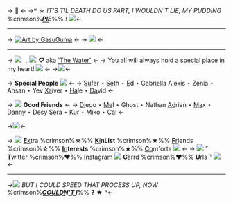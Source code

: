 -> 🎸 <-
->❝ ☆ *IT'S TIL DEATH DO US PART, I WOULDN'T LIE, MY PUDDING* %crimson%***P͟I͟E͟***%% ***!*** ![](https://massacre.crd.co/assets/images/gallery01/5345d9cd.gif?v=b1932db3)<-
***
-> [![Art by GasuGuma](https://files.catbox.moe/6jagjg.png)](https://twitter.com/GasuGuma) <-
-> ![](https://massacre.crd.co/assets/images/gallery17/de1ba5d4.gif?v=40f90844) <-
***
-> ![](https://massacre.crd.co/assets/images/gallery01/49a5dd00.gif?v=40f90844) ﹒![](https://files.catbox.moe/mq4gd2.png) ***♡*** aka ['The Water'](https://rentry.co/thewater) <-
-> You all will always hold a special place in my heart! ![](https://massacre.crd.co/assets/images/gallery03/d9ed89a2.gif?v=40f90844) <-
->![](https://massacre.crd.co/assets/images/gallery17/9e9cb64f.png?v=40f90844)<-

-> **Special People** ![](https://massacre.crd.co/assets/images/gallery03/58eda387.gif?v=40f90844) <-
-> [Su](https://rentry.co/sufer)fer ⋆ [Se](https://rentry.co/trishuna)th ⋆ [E](https://rentry.co/giorno)d ⋆ Gabriella
 Alexis ⋆ Zenia ⋆ Ahsan ⋆ Yev
 [Xa](https://rentry.co/cyadical)iver ⋆ [Ha](https://garlicgoat.carrd.co/)le ⋆ [Da](https://gooning.carrd.co/)vid <-

-> ![](https://massacre.crd.co/assets/images/gallery04/d7549a49.gif?v=40f90844) **Good Friends** <-
-> [Di](https://diegobrandos.carrd.co/)ego ⋆ [Me](https://www.instagram.com/melonemoment/)l ⋆ Ghost ⋆ Nathan
[Ad](https://itsadrian.carrd.co/)rian ⋆ [Ma](https://shhsoftnwet.carrd.co/)x ⋆ Danny ⋆ [De](https://cys.crd.co/)sy
 [Se](https://rentry.co/cookiesnmilk)ra ⋆ [Ku](https://rentry.co/-KUR0)r ⋆ [Mi](https://rentry.co/KAGEHlRA-)ko ⋆ Cal <-

->![](https://massacre.crd.co/assets/images/gallery25/3f7d0469.gif?v=40f90844)<-

-> ![](https://massacre.crd.co/assets/images/gallery04/da9ac75c.gif?v=40f90844) [**E**x](https://rentry.co/-violent)tra %crimson%**☆**%% [**K**i](https://rentry.co/-kin)**nList** %crimson%**★**%% [**F**r](https://rentry.co/-hamon)iends %crimson%**☆**%% [**I**n](https://rentry.co/-carcass)**terests** %crimson%**★**%% [**C**o](https://rentry.co/-stabbing)mforts ![](https://massacre.crd.co/assets/images/gallery03/bd00c702.gif?v=40f90844) <-
-> ![](https://massacre.crd.co/assets/images/gallery04/03b2f713.gif?v=40f90844) ⌜ [**T**w](https://twitter.com/konodiavoloda)itter %crimson%♥︎%% [**I**n](https://www.instagram.com/diavoloification/)stagram ![](https://massacre.crd.co/assets/images/gallery02/86c2821c.gif?v=40f90844) [**C**a](https://pissking.carrd.co/)rrd %crimson%♥︎%% [**U**r](https://rentry.co/Basement)ls ⌝ ![](https://massacre.crd.co/assets/images/gallery04/879f846f.gif?v=40f90844) <-
***
->![](https://massacre.crd.co/assets/images/gallery04/ca4800f8.gif?v=40f90844) *BUT I COULD SPEED THAT PROCESS UP, NOW* %crimson%***C͟O͟U͟L͟D͟N͟'T͟ I͟***%% **?** ★ ❞<-